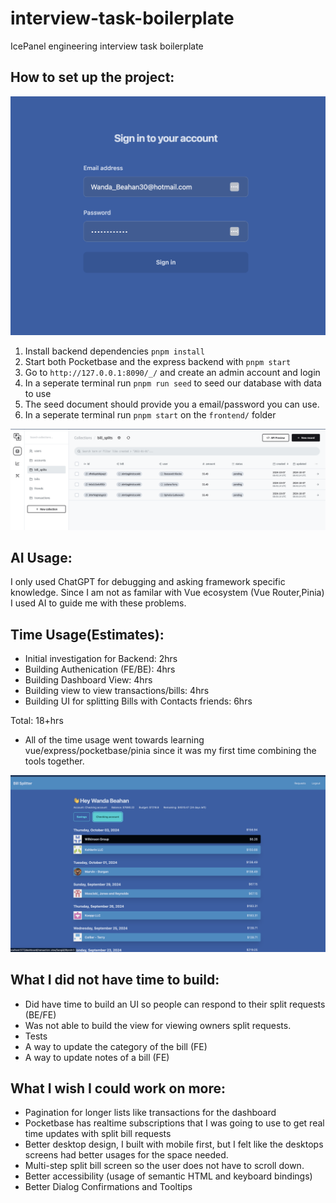 # interview-task-boilerplate

IcePanel engineering interview task boilerplate

## How to set up the project:

![image info](./login.png)


1. Install backend dependencies `pnpm install`
2. Start both Pocketbase and the express backend with `pnpm start`
3. Go to `http://127.0.0.1:8090/_/` and create an admin account and login
4. In a seperate terminal run `pnpm run seed` to seed our database with data to use
5. The seed document should provide you a email/password you can use.
6. In a seperate terminal run `pnpm start` on the `frontend/` folder

![image info](./admin.png)


## AI Usage:

I only used ChatGPT for debugging and asking framework specific knowledge. Since I am not as familar with Vue ecosystem (Vue Router,Pinia) I used AI to guide me with these problems.

## Time Usage(Estimates):
* Initial investigation for Backend: 2hrs
* Building Authenication (FE/BE): 4hrs
* Building Dashboard View: 4hrs
* Building view to view transactions/bills: 4hrs
* Building UI for splitting Bills with Contacts friends: 6hrs

Total: 18+hrs

* All of the time usage went towards learning vue/express/pocketbase/pinia since it was my first time combining the tools together.

![image info](./dashboard.png)


## What I did not have time to build:
* Did have time to build an UI so people can respond to their split requests (BE/FE)
* Was not able to build the view for viewing owners split requests.
* Tests
* A way to update the category of the bill (FE)
* A way to update notes of a bill (FE)

## What I wish I could work on more:
* Pagination for longer lists like transactions for the dashboard
* Pocketbase has realtime subscriptions that I was going to use to get real time updates with split bill requests
* Better desktop design, I built with mobile first, but I felt like the desktops screens had better usages for the space needed.
* Multi-step split bill screen so the user does not have to scroll down.
* Better accessibility (usage of semantic HTML and keyboard bindings)
* Better Dialog Confirmations and Tooltips
